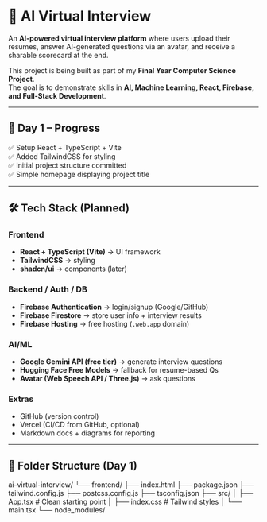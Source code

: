# 🚀 AI Virtual Interview

An **AI-powered virtual interview platform** where users upload their resumes, answer AI-generated questions via an avatar, and receive a sharable scorecard at the end.  

This project is being built as part of my **Final Year Computer Science Project**.  
The goal is to demonstrate skills in **AI, Machine Learning, React, Firebase, and Full-Stack Development**.  

---

## 📅 Day 1 – Progress

✅ Setup React + TypeScript + Vite  
✅ Added TailwindCSS for styling  
✅ Initial project structure committed  
✅ Simple homepage displaying project title  

---

## 🛠 Tech Stack (Planned)

### Frontend
- **React + TypeScript (Vite)** → UI framework
- **TailwindCSS** → styling
- **shadcn/ui** → components (later)

### Backend / Auth / DB
- **Firebase Authentication** → login/signup (Google/GitHub)
- **Firebase Firestore** → store user info + interview results
- **Firebase Hosting** → free hosting (`.web.app` domain)

### AI/ML
- **Google Gemini API (free tier)** → generate interview questions
- **Hugging Face Free Models** → fallback for resume-based Qs
- **Avatar (Web Speech API / Three.js)** → ask questions

### Extras
- GitHub (version control)  
- Vercel (CI/CD from GitHub, optional)  
- Markdown docs + diagrams for reporting  

---

## 📂 Folder Structure (Day 1)
ai-virtual-interview/
└── frontend/
├── index.html
├── package.json
├── tailwind.config.js
├── postcss.config.js
├── tsconfig.json
├── src/
│ ├── App.tsx # Clean starting point
│ ├── index.css # Tailwind styles
│ └── main.tsx
└── node_modules/

